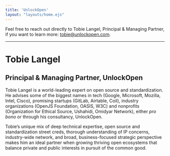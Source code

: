 ```yaml
---
title: 'UnlockOpen'
layout: "layouts/home.ejs"
---
```


Feel free to reach out directly to Tobie Langel, Principal & Managing Partner, if you want to learn more: [tobie@unlockopen.com](mailto:tobie@unlockopen.com).

***

# Tobie Langel
## Principal & Managing Partner, UnlockOpen

Tobie Langel is a world-leading expert on open source and standardization. He advises some of the biggest names in tech (Google, Microsoft, Mozilla, Intel, Cisco), promising startups (GitLab, Airtable, Coil), industry organizations (OpenJS Foundation, OASIS, W3C) and nonprofits (Organization for Ethical Source, Ushahidi, Omidyar Network), either _pro bono_ or through his consultancy, UnlockOpen.

Tobie’s unique mix of deep technical expertise, open source and standardization street creds, thorough understanding of IP concerns, industry-wide network, and broad, business-focused strategic perspective makes him an ideal partner when growing thriving open ecosystems that balance private and public interests in pursuit of the common good.
